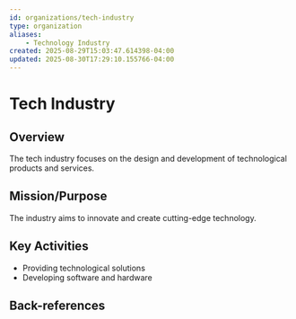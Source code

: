 ```yaml
---
id: organizations/tech-industry
type: organization
aliases:
    - Technology Industry
created: 2025-08-29T15:03:47.614398-04:00
updated: 2025-08-30T17:29:10.155766-04:00
---
```


# Tech Industry

## Overview
The tech industry focuses on the design and development of technological products and services.

## Mission/Purpose
The industry aims to innovate and create cutting-edge technology.

## Key Activities
- Providing technological solutions
- Developing software and hardware

## Back-references
<!-- Auto-maintained by the system -->

